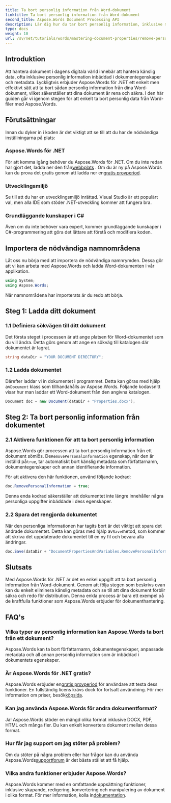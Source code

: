 ```yaml
---
title: Ta bort personlig information från Word-dokument
linktitle: Ta bort personlig information från Word-dokument
second_title: Aspose.Words Document Processing API
description: Lär dig hur du tar bort personlig information, inklusive metadata och författardetaljer, från dina Word-dokument med Aspose.Words för .NET.
type: docs
weight: 10
url: /sv/net/tutorials/words/mastering-document-properties/remove-personal-information-word-document/
---
```

## Introduktion

Att hantera dokument i dagens digitala värld innebär att hantera känslig data, ofta inklusive personlig information inbäddad i dokumentegenskaper och metadata. Lyckligtvis erbjuder Aspose.Words för .NET ett enkelt men effektivt sätt att ta bort sådan personlig information från dina Word-dokument, vilket säkerställer att dina dokument är rena och säkra. I den här guiden går vi igenom stegen för att enkelt ta bort personlig data från Word-filer med Aspose.Words.

## Förutsättningar

Innan du dyker in i koden är det viktigt att se till att du har de nödvändiga inställningarna på plats:

### Aspose.Words för .NET

För att komma igång behöver du Aspose.Words för .NET. Om du inte redan har gjort det, ladda ner den från[webbplats](https://releases.aspose.com/words/net/) . Om du är ny på Aspose.Words kan du prova det gratis genom att ladda ner en[gratis provperiod](https://releases.aspose.com/).

### Utvecklingsmiljö

Se till att du har en utvecklingsmiljö inrättad. Visual Studio är ett populärt val, men alla IDE som stöder .NET-utveckling kommer att fungera bra.

### Grundläggande kunskaper i C#

Även om du inte behöver vara expert, kommer grundläggande kunskaper i C#-programmering att göra det lättare att förstå och modifiera koden.

## Importera de nödvändiga namnområdena

Låt oss nu börja med att importera de nödvändiga namnrymden. Dessa gör att vi kan arbeta med Aspose.Words och ladda Word-dokumenten i vår applikation.

```csharp
using System;
using Aspose.Words;
```

När namnområdena har importerats är du redo att börja.

## Steg 1: Ladda ditt dokument

### 1.1 Definiera sökvägen till ditt dokument

Det första steget i processen är att ange platsen för Word-dokumentet som du vill ändra. Detta görs genom att ange en sökväg till katalogen där dokumentet är lagrat.

```csharp
string dataDir = "YOUR DOCUMENT DIRECTORY";
```

### 1.2 Ladda dokumentet

Därefter laddar vi in dokumentet i programmet. Detta kan göras med hjälp av`Document` klass som tillhandahålls av Aspose.Words. Följande kodavsnitt visar hur man laddar ett Word-dokument från den angivna katalogen.

```csharp
Document doc = new Document(dataDir + "Properties.docx");
```

## Steg 2: Ta bort personlig information från dokumentet

### 2.1 Aktivera funktionen för att ta bort personlig information

 Aspose.Words gör processen att ta bort personlig information från ett dokument sömlös. De`RemovePersonalInformation` egenskap, när den är inställd på`true`, tar automatiskt bort känslig metadata som författarnamn, dokumentegenskaper och annan identifierande information.

För att aktivera den här funktionen, använd följande kodrad:

```csharp
doc.RemovePersonalInformation = true;
```

Denna enda kodrad säkerställer att dokumentet inte längre innehåller några personliga uppgifter inbäddade i dess egenskaper.

### 2.2 Spara det rengjorda dokumentet

 När den personliga informationen har tagits bort är det viktigt att spara det ändrade dokumentet. Detta kan göras med hjälp av`Save`metod, som kommer att skriva det uppdaterade dokumentet till en ny fil och bevara alla ändringar.

```csharp
doc.Save(dataDir + "DocumentPropertiesAndVariables.RemovePersonalInformation.docx");
```

## Slutsats

Med Aspose.Words för .NET är det en enkel uppgift att ta bort personlig information från Word-dokument. Genom att följa stegen som beskrivs ovan kan du enkelt eliminera känslig metadata och se till att dina dokument förblir säkra och redo för distribution. Denna enkla process är bara ett exempel på de kraftfulla funktioner som Aspose.Words erbjuder för dokumenthantering.

## FAQ's

### Vilka typer av personlig information kan Aspose.Words ta bort från ett dokument?

Aspose.Words kan ta bort författarnamn, dokumentegenskaper, anpassade metadata och all annan personlig information som är inbäddad i dokumentets egenskaper.

### Är Aspose.Words för .NET gratis?

 Aspose.Words erbjuder en[gratis provperiod](https://releases.aspose.com/) för användare att testa dess funktioner. En fullständig licens krävs dock för fortsatt användning. För mer information om priser, besök[köpsida](https://purchase.aspose.com/buy).

### Kan jag använda Aspose.Words för andra dokumentformat?

Ja! Aspose.Words stöder en mängd olika format inklusive DOCX, PDF, HTML och många fler. Du kan enkelt konvertera dokument mellan dessa format.

### Hur får jag support om jag stöter på problem?

 Om du stöter på några problem eller har frågor kan du använda Aspose.Words[supportforum](https://forum.aspose.com/c/words/8) är det bästa stället att få hjälp.

### Vilka andra funktioner erbjuder Aspose.Words?

 Aspose.Words kommer med en omfattande uppsättning funktioner, inklusive skapande, redigering, konvertering och manipulering av dokument i olika format. För mer information, kolla in[dokumentation](https://reference.aspose.com/words/net/).